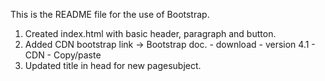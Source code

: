 This is the README file for the use of Bootstrap. 

1. Created index.html with basic header, paragraph and button.
2. Added CDN bootstrap link -> Bootstrap doc. - download - version 4.1 - CDN - Copy/paste
3. Updated title in head for new pagesubject.

